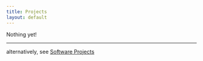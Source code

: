 ```yaml
---
title: Projects
layout: default
---
```


Nothing yet!

-----------

alternatively, see  [Software Projects](softwareProjects.html)
